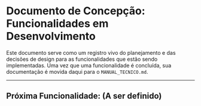 # Documento de Concepção: Funcionalidades em Desenvolvimento

Este documento serve como um registro vivo do planejamento e das decisões de design para as funcionalidades que estão sendo implementadas. Uma vez que uma funcionalidade é concluída, sua documentação é movida daqui para o `MANUAL_TECNICO.md`.

---

## Próxima Funcionalidade: (A ser definido)
